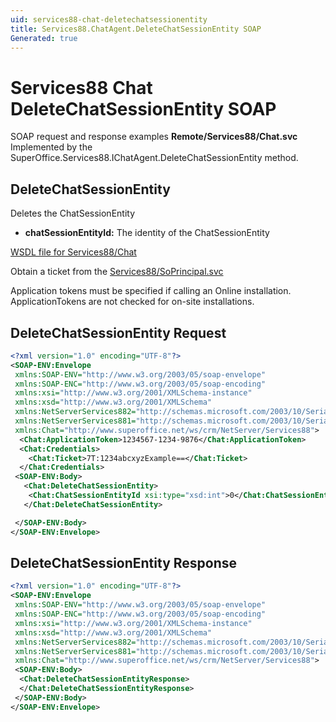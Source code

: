 ```yaml
---
uid: services88-chat-deletechatsessionentity
title: Services88.ChatAgent.DeleteChatSessionEntity SOAP
Generated: true
---
```


# Services88 Chat DeleteChatSessionEntity SOAP

SOAP request and response examples **Remote/Services88/Chat.svc**
Implemented by the <see cref="M:SuperOffice.Services88.IChatAgent.DeleteChatSessionEntity">SuperOffice.Services88.IChatAgent.DeleteChatSessionEntity</see> method.

## DeleteChatSessionEntity

Deletes the ChatSessionEntity

* **chatSessionEntityId:** The identity of the ChatSessionEntity



[WSDL file for Services88/Chat](../Services88-Chat.md)

Obtain a ticket from the [Services88/SoPrincipal.svc](../SoPrincipal/index.md)

Application tokens must be specified if calling an Online installation. ApplicationTokens are not checked for on-site installations.

## DeleteChatSessionEntity Request

```xml
<?xml version="1.0" encoding="UTF-8"?>
<SOAP-ENV:Envelope
 xmlns:SOAP-ENV="http://www.w3.org/2003/05/soap-envelope"
 xmlns:SOAP-ENC="http://www.w3.org/2003/05/soap-encoding"
 xmlns:xsi="http://www.w3.org/2001/XMLSchema-instance"
 xmlns:xsd="http://www.w3.org/2001/XMLSchema"
 xmlns:NetServerServices882="http://schemas.microsoft.com/2003/10/Serialization/Arrays"
 xmlns:NetServerServices881="http://schemas.microsoft.com/2003/10/Serialization/"
 xmlns:Chat="http://www.superoffice.net/ws/crm/NetServer/Services88">
  <Chat:ApplicationToken>1234567-1234-9876</Chat:ApplicationToken>
  <Chat:Credentials>
    <Chat:Ticket>7T:1234abcxyzExample==</Chat:Ticket>
  </Chat:Credentials>
 <SOAP-ENV:Body>
   <Chat:DeleteChatSessionEntity>
    <Chat:ChatSessionEntityId xsi:type="xsd:int">0</Chat:ChatSessionEntityId>
   </Chat:DeleteChatSessionEntity>

 </SOAP-ENV:Body>
</SOAP-ENV:Envelope>

```


## DeleteChatSessionEntity Response

```xml
<?xml version="1.0" encoding="UTF-8"?>
<SOAP-ENV:Envelope
 xmlns:SOAP-ENV="http://www.w3.org/2003/05/soap-envelope"
 xmlns:SOAP-ENC="http://www.w3.org/2003/05/soap-encoding"
 xmlns:xsi="http://www.w3.org/2001/XMLSchema-instance"
 xmlns:xsd="http://www.w3.org/2001/XMLSchema"
 xmlns:NetServerServices882="http://schemas.microsoft.com/2003/10/Serialization/Arrays"
 xmlns:NetServerServices881="http://schemas.microsoft.com/2003/10/Serialization/"
 xmlns:Chat="http://www.superoffice.net/ws/crm/NetServer/Services88">
 <SOAP-ENV:Body>
  <Chat:DeleteChatSessionEntityResponse>
  </Chat:DeleteChatSessionEntityResponse>
 </SOAP-ENV:Body>
</SOAP-ENV:Envelope>

```

